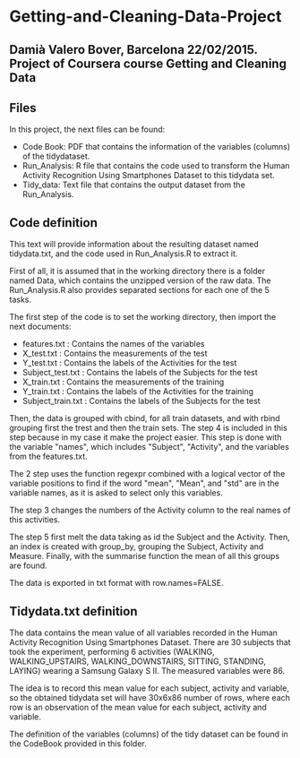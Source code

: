 # Getting-and-Cleaning-Data-Project
Damià Valero Bover, Barcelona 22/02/2015.
Project of Coursera course Getting and Cleaning Data
----------------------------------------------------
## Files

In this project, the next files can be found: 
- Code Book: PDF that contains the information of the variables (columns) of the tidydataset.
- Run_Analysis: R file that contains the code used to transform the Human Activity Recognition Using Smartphones Dataset to                     this tidydata set.
- Tidy_data: Text file that contains the output dataset from the Run_Analysis. 


## Code definition
This text will provide information about the resulting dataset named tidydata.txt, and the code used in Run_Analysis.R to extract it. 

First of all, it is assumed that in the working directory there is a folder named Data, which contains the unzipped version of the raw data. The Run_Analysis.R also provides separated sections for each one of the 5 tasks. 

The first step of the code is to set the working directory, then import the next documents: 
- features.txt      : Contains the names of the variables
- X_test.txt        : Contains the measurements of the test
- Y_test.txt        : Contains the labels of the Activities for the test
- Subject_test.txt  : Contains the labels of the Subjects for the test
- X_train.txt       : Contains the measurements of the training
- Y_train.txt       : Contains the labels of the Activities for the training
- Subject_train.txt : Contains the labels of the Subjects for the test

Then, the data is grouped with cbind, for all train datasets, and with rbind grouping first the trest and then the train sets. 
The step 4 is included in this step because in my case it make the project easier. This step is done with the variable "names", which includes "Subject", "Activity", and the variables from the features.txt.

The 2 step uses the function regexpr combined with a logical vector of the variable positions to find if the word "mean", "Mean", and "std" are in the variable names, as it is asked to select only this variables.  

The step 3 changes the numbers of the Activity column to the real names of this activities. 

The step 5 first melt the data taking as id the Subject and the Activity. Then, an index is created with group_by, grouping the Subject, Activity and Measure. Finally, with the summarise function the mean of all this groups are found. 

The data is exported in txt format with row.names=FALSE. 

## Tidydata.txt definition

The data contains the mean value of all variables recorded in the Human Activity Recognition Using Smartphones Dataset. 
There are 30 subjects that took the experiment, performing 6 activities (WALKING, WALKING_UPSTAIRS, WALKING_DOWNSTAIRS, SITTING, STANDING, LAYING) wearing a Samsung Galaxy S II. The measured variables were 86. 

The idea is to record this mean value for each subject, activity and variable, so the obtained tidydata set will have 30x6x86 number of rows, where each row is an observation of the mean value for each subject, activity and variable. 

The definition of the variables (columns) of the tidy dataset can be found in the CodeBook provided in this folder. 
